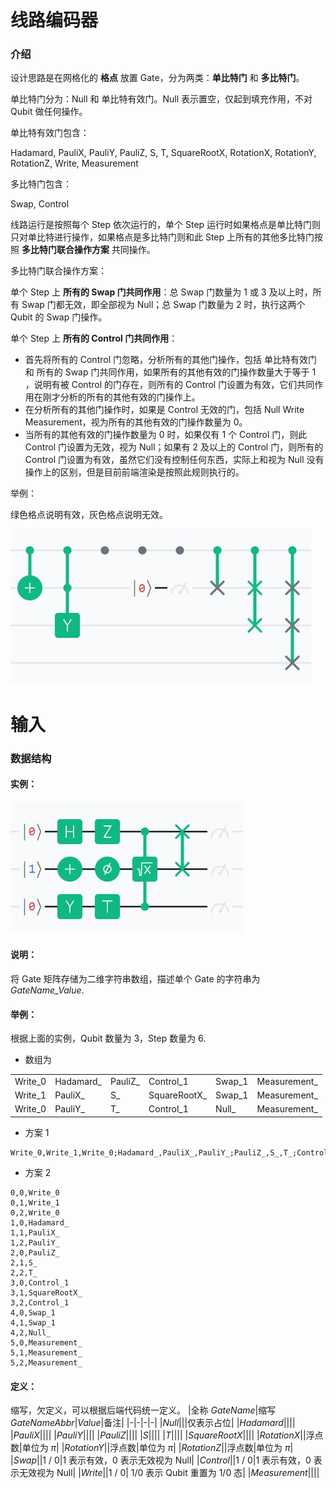 # 线路编码器

### 介绍

设计思路是在网格化的 **格点** 放置 Gate，分为两类：**单比特门** 和 **多比特门**。

单比特门分为：Null 和 单比特有效门。Null 表示置空，仅起到填充作用，不对 Qubit 做任何操作。

单比特有效门包含：

Hadamard, PauliX, PauliY, PauliZ, S, T, SquareRootX, RotationX, RotationY, RotationZ, Write, Measurement

多比特门包含：

Swap, Control

线路运行是按照每个 Step 依次运行的，单个 Step 运行时如果格点是单比特门则只对单比特进行操作，如果格点是多比特门则和此 Step 上所有的其他多比特门按照 **多比特门联合操作方案** 共同操作。

多比特门联合操作方案：

单个 Step 上 **所有的 Swap 门共同作用**：总 Swap 门数量为 1 或 3 及以上时，所有 Swap 门都无效，即全部视为 Null；总 Swap 门数量为 2 时，执行这两个 Qubit 的 Swap 门操作。

单个 Step 上 **所有的 Control 门共同作用**：

- 首先将所有的 Control 门忽略，分析所有的其他门操作，包括 单比特有效门 和 所有的 Swap 门共同作用，如果所有的其他有效的门操作数量大于等于 1 ，说明有被 Control 的门存在，则所有的 Control 门设置为有效，它们共同作用在刚才分析的所有的其他有效的门操作上。
- 在分析所有的其他门操作时，如果是 Control 无效的门，包括 Null Write Measurement，视为所有的其他有效的门操作数量为 0。
- 当所有的其他有效的门操作数量为 0 时，如果仅有 1 个 Control 门，则此 Control 门设置为无效，视为 Null；如果有 2 及以上的 Control 门，则所有的 Control 门设置为有效，虽然它们没有控制任何东西，实际上和视为 Null 没有操作上的区别，但是目前前端渲染是按照此规则执行的。

举例：

绿色格点说明有效，灰色格点说明无效。

![](/docs/img/gui_example.jpg)

# 输入

### 数据结构

#### 实例：

![](/docs/img/circuit_example.jpg)

#### 说明：

将 Gate 矩阵存储为二维字符串数组，描述单个 Gate 的字符串为 _GateName_Value_.

#### 举例：

根据上面的实例，Qubit 数量为 3，Step 数量为 6.

- 数组为

|         |            |          |               |        |               |
| ------- | ---------- | -------- | ------------- | ------ | ------------- |
| Write_0 | Hadamard\_ | PauliZ\_ | Control_1     | Swap_1 | Measurement\_ |
| Write_1 | PauliX\_   | S\_      | SquareRootX\_ | Swap_1 | Measurement\_ |
| Write_0 | PauliY\_   | T\_      | Control_1     | Null\_ | Measurement\_ |

- 方案 1

```
Write_0,Write_1,Write_0;Hadamard_,PauliX_,PauliY_;PauliZ_,S_,T_;Control_1,SquareRootX_,Control_1;Swap_1,Swap_1,Null_;Measurement_,Measurement_,Measurement_
```

- 方案 2

```
0,0,Write_0
0,1,Write_1
0,2,Write_0
1,0,Hadamard_
1,1,PauliX_
1,2,PauliY_
2,0,PauliZ_
2,1,S_
2,2,T_
3,0,Control_1
3,1,SquareRootX_
3,2,Control_1
4,0,Swap_1
4,1,Swap_1
4,2,Null_
5,0,Measurement_
5,1,Measurement_
5,2,Measurement_
```

#### 定义：

缩写，欠定义，可以根据后端代码统一定义。
|全称 _GateName_|缩写 _GateNameAbbr_|_Value_|备注|
|-|-|-|-|
|_Null_|||仅表示占位|
|_Hadamard_||||
|_PauliX_||||
|_PauliY_||||
|_PauliZ_||||
|_S_||||
|_T_||||
|_SquareRootX_||||
|_RotationX_||浮点数|单位为 $\pi$|
|_RotationY_||浮点数|单位为 $\pi$|
|_RotationZ_||浮点数|单位为 $\pi$|
|_Swap_||1 / 0|1 表示有效，0 表示无效视为 Null|
|_Control_||1 / 0|1 表示有效，0 表示无效视为 Null|
|_Write_||1 / 0| 1/0 表示 Qubit 重置为 1/0 态|
|_Measurement_||||
